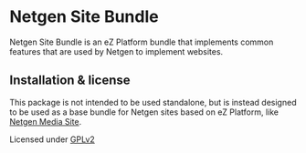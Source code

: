 Netgen Site Bundle
==================

Netgen Site Bundle is an eZ Platform bundle that implements common features that are used
by Netgen to implement websites.

Installation & license
----------------------

This package is not intended to be used standalone, but is instead designed to be used as
a base bundle for Netgen sites based on eZ Platform, like [Netgen Media Site](https://github.com/netgen/media-site).

Licensed under [GPLv2](LICENSE)
